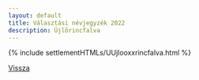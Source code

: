 ```yaml
---
layout: default
title: Választási névjegyzék 2022
description: Újlőrincfalva
---
```


{% include settlementHTMLs/UUjlooxxrincfalva.html %}

[Vissza](./)